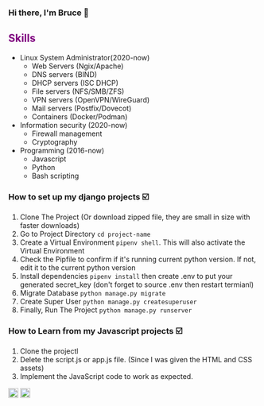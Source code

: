 ### Hi there, I'm Bruce 👋
<h2 style="color: purple;">Skills</h2>

- Linux System Administrator(2020-now)
  - Web Servers (Ngix/Apache)
  - DNS servers (BIND)
  - DHCP servers (ISC DHCP)
  - File servers (NFS/SMB/ZFS)
  - VPN servers (OpenVPN/WireGuard)
  - Mail servers (Postfix/Dovecot)
  - Containers (Docker/Podman)
- Information security (2020-now) 
  - Firewall management
  - Cryptography 
- Programming (2016-now) 
  - Javascript
  - Python
  - Bash scripting 

### How to set up my django projects :ballot_box_with_check:
1. Clone The Project (Or download zipped file, they are small in size with faster downloads)
2. Go to Project Directory `cd project-name`
3. Create a Virtual Environment `pipenv shell`. This will also activate the Virtual Environment
4. Check the Pipfile to confirm if it's running current python version. If not, edit it to the current python version
5. Install dependencies `pipenv install` then create .env to put your generated secret_key (don't forget to source .env then restart termianl)
6. Migrate Database `python manage.py migrate`
7. Create Super User `python manage.py createsuperuser`
8. Finally, Run The Project `python manage.py runserver` 

### How to Learn from my Javascript projects :ballot_box_with_check:
1. Clone the projectl
2. Delete the script.js or app.js file. (Since I was given the HTML and CSS assets)
3. Implement the JavaScript code to work as expected.




<a href="https://linkedin.com/in/bruceminanga" target="_blank"><img align="center" style="display: inline-block;" src="https://cdn.jsdelivr.net/npm/simple-icons@3.0.1/icons/linkedin.svg" alt="bruceminanga" height="20" width="20" /></a>
<a href="linkedin.com/in/bruce-minanga-omondi-768a55240" target="_blank"><img align="center" style="display: inline-block;" src="https://upload.wikimedia.org/wikipedia/commons/4/40/HackerRank_Icon-1000px.png" alt="bruceminanga" height="20" width="20" /></a>

  
   




